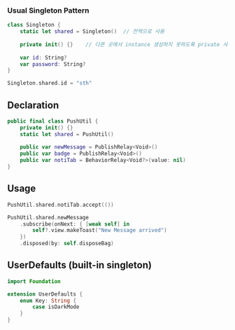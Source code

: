 

### Usual Singleton Pattern

```swift
class Singleton {
    static let shared = Singleton()  // 전역으로 사용
    
    private init() {}    // 다른 곳에서 instance 생성하지 못하도록 private 사용
    
    var id: String?
    var password: String?
}
```

```swift
Singleton.shared.id = "sth"
```


## Declaration

```swift
public final class PushUtil { 
    private init() {}
    static let shared = PushUtil()
    
    public var newMessage = PublishRelay<Void>()
    public var badge = PublishRelay<Void>()
    public var notiTab = BehaviorRelay<Void?>(value: nil)
}
```

## Usage
```swift
PushUtil.shared.notiTab.accept(())

PushUtil.shared.newMessage
    .subscribe(onNext: { [weak self] in 
        self?.view.makeToast("New Message arrived")
    })
    .disposed(by: self.disposeBag)
```

## UserDefaults (built-in singleton)

```swift
import Foundation

extension UserDefaults { 
    enum Key: String { 
        case isDarkMode
    }
}
```



